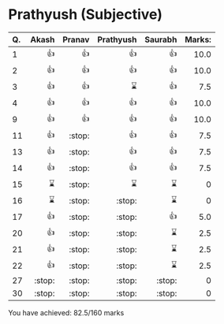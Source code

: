 Prathyush (Subjective)
======================
|Q.   |Akash|Pranav|Prathyush|Saurabh|Marks: |
|:----|----:|-----:|--------:|------:|------:|
|1    |:+1: |:+1:  |:+1:     |:+1:   |10.0   |
|2    |:+1: |:+1:  |:+1:     |:+1:   |10.0   |
|3    |:+1: |:+1:  |:hourglass:|:+1:   |7.5    |
|4    |:+1: |:+1:  |:+1:     |:+1:   |10.0   |
|9    |:+1: |:+1:  |:+1:     |:+1:   |10.0   |
|11   |:+1: |:stop:|:+1:     |:+1:   |7.5    |
|13   |:+1: |:stop:|:+1:     |:+1:   |7.5    |
|14   |:+1: |:stop:|:+1:     |:+1:   |7.5    |
|15   |:hourglass:|:stop:|:hourglass:|:hourglass:|0      |
|16   |:hourglass:|:stop:|:stop:   |:hourglass:|0      |
|17   |:+1: |:stop:|:stop:   |:+1:   |5.0    |
|20   |:+1: |:stop:|:stop:   |:hourglass:|2.5    |
|21   |:+1: |:stop:|:stop:   |:hourglass:|2.5    |
|22   |:+1: |:stop:|:stop:   |:hourglass:|2.5    |
|27   |:stop:|:stop:|:stop:   |:stop: |0      |
|30   |:stop:|:stop:|:stop:   |:stop: |0      |

You have achieved: 82.5/160 marks